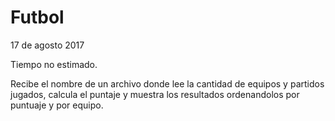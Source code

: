 # Futbol
17 de agosto 2017

Tiempo no estimado.

Recibe el nombre de un archivo donde lee la cantidad de equipos y partidos jugados, calcula el puntaje y muestra los resultados ordenandolos por puntuaje y por equipo.

